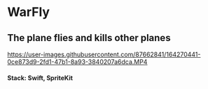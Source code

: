 # WarFly

## The plane flies and kills other planes

https://user-images.githubusercontent.com/87662841/164270441-0ce873d9-2fd1-47b1-8a93-3840207a6dca.MP4

#### Stack: Swift, SpriteKit



